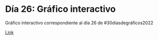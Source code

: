 # Día 26: Gráfico interactivo
Gráfico interactivo correspondiente al día 26 de #30díasdegráficos2022

[Link](https://snaraya.github.io/grafico_interactivo/)
